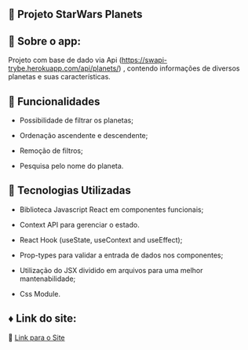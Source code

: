 
📌 Projeto StarWars Planets
---


📝 Sobre o app:
---

Projeto com base de dado via Api (https://swapi-trybe.herokuapp.com/api/planets/) , contendo informações de diversos planetas e suas características.



🎯 Funcionalidades
---

- Possibilidade de filtrar os planetas;

- Ordenação ascendente e descendente;

- Remoção de filtros;

- Pesquisa pelo nome do planeta.


🔧 Tecnologias Utilizadas
---


- Biblioteca Javascript React em componentes funcionais;

- Context API para gerenciar o estado.

- React Hook (useState, useContext and useEffect);

- Prop-types para validar a entrada de dados nos componentes;

- Utilização do JSX dividido em arquivos para uma melhor mantenabilidade;

- Css Module.




♦️ Link do site:
--

🔗 [Link para o Site](http://app-starswars-planets.surge.sh)


